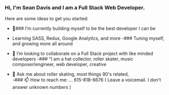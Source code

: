 ### Hi, I'm Sean Davis and I am a Full Stack Web Developer. 

<!-- **Dev-Davis/Dev-Davis** is a ✨ _special_ ✨ repository because its `README.md` (this file) appears on your GitHub profile. -->

Here are some ideas to get you started:

- 🔭### I’m currently building myself to be the best developer I can be
- Learning SASS, Redux, Google Analytics, and more
-### Tuning myself, and growing more all around
- 👯 I’m looking to collaborate on a Full Stack project with like minded developers
-### "I am a hat collector, roller skater, music composer/engineer, web developer, creative

- 💬 Ask me about roller skating, most things 90's related,  
-### 📫 How to reach me: ... 615-818-6676 ( Leave a voicemail. I don't answer unknown numbers )

<!-- how you leave comments in the README -->

